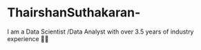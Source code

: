 # ThairshanSuthakaran-
I am a Data Scientist /Data Analyst with over 3.5 years of industry experience 👨‍💻
